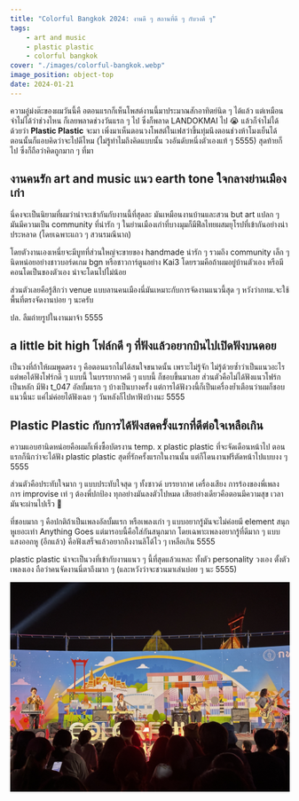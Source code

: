 ```yaml
---
title: "Colorful Bangkok 2024: งานดี ๆ สถานที่ดี ๆ กับวงดี ๆ"
tags:
    - art and music
    - plastic plastic
    - colorful bangkok
cover: "./images/colorful-bangkok.webp"
image_position: object-top
date: 2024-01-21
---
```


ความอู๋ม่งต๊ะของผมวันนี้คื อตอนแรกก็เห็นโพสต์งานนี้มาประมาณสักอาทิตย์นิด ๆ ได้แล้ว แต่เหมือนจำไม่ได้ว่าช่วงไหน ก็เลยพลาดช่วงวันแรก ๆ ไป ซึ่งก็พลาด LANDOKMAI ไป 😭 แล้วก็จำไม่ได้ด้วยว่า **Plastic Plastic** จะมา เพิ่งมาเห็นตอนวงโพสต์ในเฟสว่าขึ้นทุ่มนึงตอนช่วงห้าโมงเย็นได้ ตอนนั้นก็แอบคิดว่าจะไปดีไหม (ไม่รู้ทำไมถึงคิดแบบนั้น วงอันดับหนึ่งตัวเองแท้ ๆ 5555) สุดท้ายก็ไป ซึ่งก็ถือว่าคิดถูกมาก ๆ ที่มา

## งานคนรัก art and music แนว earth tone ใจกลางย่านเมืองเก่า

นี่คงจะเป็นนิยามที่ผมว่าน่าจะเข้ากันกับงานนี้ที่สุดละ มันเหมือนงานบ้านและสวน but art แปลก ๆ มันมีความเป็น community ที่น่ารัก ๆ ในย่านเมืองเก่าที่บางมุมก็มีฟีลไทยผสมยุโรปที่เข้ากันอย่างน่าประหลาด (โดยเฉพาะแถว ๆ สวนรมณีนาถ)

โดยตัวงานเองเหนี่ยจะมีบูทที่ส่วนใหญ่จะขายของ handmade น่ารัก ๆ รวมถึง community เล็ก ๆ นิดหน่อยอย่างชาวบอร์ดเกม bgn หรือชาวการ์ตูนอย่าง Kai3 โดยรวมคือถ้าผมอยู่บ้านตัวเอง หรือมีคอนโดเป็นของตัวเอง น่าจะโดนไปไม่น้อย

ส่วนตัวเลยคือรู้สึกว่า venue แบบลานคนเมืองนี่มันเหมาะกับการจัดงานแนวนี้สุด ๆ หวังว่ากทม.จะใช้พื้นที่ตรงจัดงานบ่อย ๆ นะครับ

ปล. ลืมถ่ายรูปในงานมาจ้า 5555

## a little bit high โฟล์กดี ๆ ที่ฟังแล้วอยากบินไปเปิดฟังบนดอย

เป็นวงที่ถ้าให้ผมพูดตรง ๆ คือตอนแรกไม่ได้สนใจขนาดนั้น เพราะไม่รู้จัก ไม่รู้ด้วยซ้ำว่าเป็นแนวอะไร แต่พอได้ฟังโฟร์กดี ๆ แบบนี้ ในบรรยากาศดี ๆ แบบนี้ ก็ชอบขึ้นมาเลย ส่วนตัวคือไม่ได้ฟังแนวโฟร์กเป็นหลัก มีฟัง t_047 อัลบั้มแรก ๆ บ้างเป็นบางครั้ง แต่การได้ฟังวงนี้ก็เป็นเครื่องย้ำเตือนว่าผมก็ชอบแนวนี้นะ แค่ไม่ค่อยได้ฟังเฉย ๆ วันหลังก็ไปหาฟังบ้างนะ 5555

## Plastic Plastic กับการได้ฟังสดครั้งแรกที่ดีต่อใจเหลือเกิน

ความแอบฮานิดหน่อยคือผมก็เพิ่งซื้อบัตรงาน temp. x plastic plastic ที่จะจัดเดือนหน้าไป ตอนแรกก็นึกว่าจะได้ฟัง plastic plastic สุดที่รักครั้งแรกในงานนั้น แต่ก็โดนงานฟรีตัดหน้าไปแบบงง ๆ 5555

ส่วนตัวคือประทับใจมาก ๆ แบบประทับใจสุด ๆ ทั้งซาวด์ บรรยากาศ เครื่องเสียง การร้องของพี่เพลง การ improvise เท่ ๆ ต้องพี่ปกป้อง ทุกอย่างมันลงตัวไปหมด เสียอย่างเดียวคือตอนมีความสุข เวลามันจะผ่านไปเร็ว 🥺

ที่ชอบมาก ๆ คือปกติถ้าเป็นเพลงอัลบั้มแรก หรือเพลงเก่า ๆ แบบอยากรู้มันจะไม่ค่อยมี element สนุกหูเยอะเท่า Anything Goes แต่มารอบนี้คือใส่กันสนุกมาก โดยเฉพาะเพลงอยากรู้ที่ดีมาก ๆ แบบแสงออกหู (อีกแล้ว) คือฟังเสร็จแล้วอยากถึงงานลิโด้ไว ๆ เหลือเกิน 5555

plastic plastic น่าจะเป็นวงที่เข้ากับงานแนว ๆ นี้ที่สุดแล้วแหละ ทั้งตัว personality วงเอง ตั้งตัวเพลงเอง ถือว่าคนจัดงานนี่ตาถึงมาก ๆ (และหวังว่าจะชวนมาเล่นบ่อย ๆ นะ 5555)

![plastic plastic](./images/colorful-bangkok-plastic-plastic.jpg)
